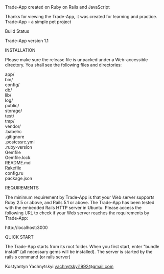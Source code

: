 

Trade-App created on Ruby on Rails and JavaScript

Thanks for viewing the Trade-App, it was created for learning and practice. Trade-App - a simple pet project

Build Status

Trade-App version 1.1

INSTALLATION

Please make sure the release file is unpacked under a Web-accessible directory. You shall see the following files and directories:

app/   
bin/  
config/   
db/   
lib/   
log/   
public/   
storage/   
test/   
tmp/   
vendor/  
.babelrc   
.gitignore   
.postcssrc.yml    
.ruby-version   
Gemfile   
Gemfile.lock   
README.md   
Rakefile   
config.ru   
package.json   

REQUIREMENTS

The minimum requirement by Trade-App is that your Web server supports Ruby 2.5 or above, and Rails 5.1 or above. The Trade-App has been tested with the embedded Rails HTTP server in Ubuntu. Please access the following URL to check if your Web server reaches the requirements by Trade-App:

http://localhost:3000

QUICK START

The Trade-App starts from its root folder. When you first start, enter "bundle install" (all necessary gems will be installed). The server is started by the rails s command (or rails server)

Kostyantyn Yachnytskyi yachnytskyi1992@gmail.com
